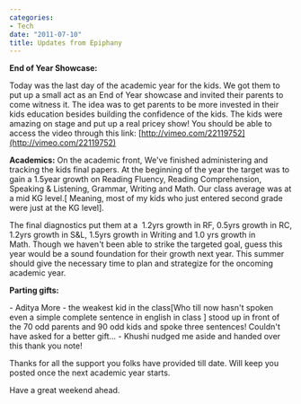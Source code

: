 ```yaml
---
categories:
- Tech
date: "2011-07-10"
title: Updates from Epiphany
---
```


**End of Year Showcase:**

Today was the last day of the academic year for the kids. We got them to put up a small act as an End of Year showcase and invited their parents to come witness it. The idea was to get parents to be more invested in their kids education besides building the confidence of the kids. The kids were amazing on stage and put up a real pricey show! You should be able to access the video through this link: [http://vimeo.com/22119752](http://vimeo.com/22119752)

**Academics:** On the academic front, We've finished administering and tracking the kids final papers. At the beginning of the year the target was to gain a 1.5year growth on Reading Fluency, Reading Comprehension, Speaking & Listening, Grammar, Writing and Math. Our class average was at a mid KG level.\[ Meaning, most of my kids who just entered second grade were just at the KG level\].

The final diagnostics put them at a  1.2yrs growth in RF, 0.5yrs growth in RC, 1.2yrs growth in S&L, 1.5yrs growth in Writing and 1.0 yrs growth in Math. Though we haven't been able to strike the targeted goal, guess this year would be a sound foundation for their growth next year. This summer should give the necessary time to plan and strategize for the oncoming academic year.

**Parting gifts:**

\- Aditya More - the weakest kid in the class\[Who till now hasn't spoken even a simple complete sentence in english in class \] stood up in front of the 70 odd parents and 90 odd kids and spoke three sentences! Couldn't have asked for a better gift... - Khushi nudged me aside and handed over this thank you note!

Thanks for all the support you folks have provided till date. Will keep you posted once the next academic year starts.

Have a great weekend ahead.
